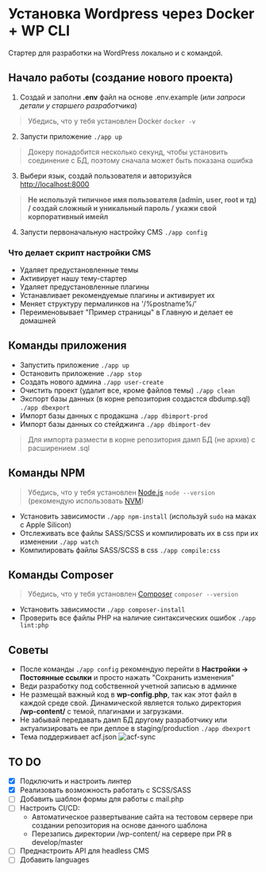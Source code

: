 # Установка Wordpress через Docker + WP CLI
Стартер для разработки на WordPress локально и с командой.

## Начало работы (создание нового проекта)
1. Создай и заполни **.env** файл на основе .env.example (*или запроси детали у старшего разработчика*)
> Убедись, что у тебя установлен Docker `docker -v`
2. Запусти приложение `./app up`
> Докеру понадобится несколько секунд, чтобы установить соединение с БД, поэтому сначала может быть показана ошибка
3. Выбери язык, создай пользователя и авторизуйся [http://localhost:8000](http://localhost:8000/wp-admin/) 
> **Не используй типичное имя пользователя (admin, user, root и тд) / создай сложный и уникальный пароль / укажи свой корпоративный имейл**
4. Запусти первоначальную настройку CMS `./app config`

### Что делает скрипт настройки CMS
- Удаляет предустановленные темы
- Активирует нашу тему-стартер
- Удаляет предустановленные плагины
- Устанавливает рекомендуемые плагины и активирует их
- Меняет структуру пермалинков на '/%postname%/'
- Переименовывает "Пример страницы" в Главную и делает ее домашней

## Команды приложения
- Запустить приложение `./app up`
- Остановить приложение `./app stop`
- Создать нового админа `./app user-create`
- Очистить проект (удалит все, кроме файлов темы) `./app clean`
- Экспорт базы данных (в корне репозитория создастся dbdump.sql) `./app dbexport`
- Импорт базы данных с продакшна `./app dbimport-prod`
- Импорт базы данных со стейджинга `./app dbimport-dev`
> Для импорта размести в корне репозитория дамп БД (не архив) с расширением .sql

## Команды NPM
> Убедись, что у тебя установлен [Node.js](https://nodejs.org/en) `node --version` (рекомендую использовать [NVM](https://github.com/nvm-sh/nvm))
- Установить зависимости `./app npm-install` (используй `sudo` на маках с Apple Silicon)
- Отслеживать все файлы SASS/SCSS и компилировать их в css при их изменении `./app watch`
- Компилировать файлы SASS/SCSS в css `./app compile:css`

## Команды Composer
> Убедись, что у тебя установлен [Composer](https://getcomposer.org/) `composer --version`
- Установить зависимости `./app composer-install`
- Проверить все файлы PHP на наличие синтаксических ошибок `./app lint:php`

## Советы
- После команды `./app config` рекомендую перейти в **Настройки -> Постоянные ссылки** и просто нажать "Сохранить изменения"
- Веди разработку под собственной учетной записью в админке
- Не размещай важный код в **wp-config.php**, так как этот файл в каждой среде свой. Динамической является только директория **/wp-content/** с темой, плагинами и загрузками.
- Не забывай передавать дамп БД другому разработчику или актуализировать ее при деплое в staging/production `./app dbexport`
- Тема поддерживает acf.json
![acf-sync](https://github.com/mksddn/wp-starter/assets/22976310/da78f925-ca72-4124-87a9-1e58dee0f398)


## TO DO
 - [x] Подключить и настроить линтер
 - [x] Реализовать возможность работать с SCSS/SASS
 - [ ] Добавить шаблон формы для работы с mail.php
 - [ ] Настроить CI/CD:
    - Автоматическое развертывание сайта на тестовом сервере при создании репозитория на основе данного шаблона
    - Перезапись директории /wp-content/ на сервере при PR в develop/master
 - [ ] Преднастроить API для headless CMS
 - [ ] Добавить languages
